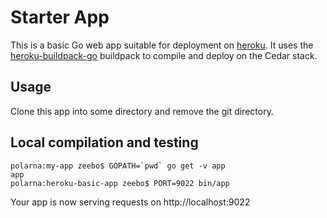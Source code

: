 # Starter App

This is a basic Go web app suitable for deployment on [heroku][]. It uses the
[heroku-buildpack-go][] buildpack to compile and deploy on the Cedar stack.

## Usage

Clone this app into some directory and remove the git directory.

## Local compilation and testing

    polarna:my-app zeebo$ GOPATH=`pwd` go get -v app
    app
    polarna:heroku-basic-app zeebo$ PORT=9022 bin/app

Your app is now serving requests on http://localhost:9022

[heroku]: http://heroku.com
[heroku-buildpack-go]: http://github.com/zeebo/heroku-buildpack-go
